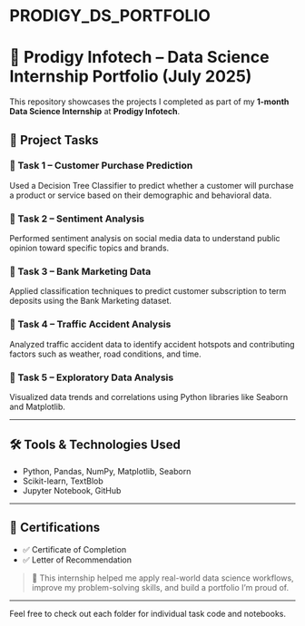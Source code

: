 # PRODIGY_DS_PORTFOLIO
# 🧠 Prodigy Infotech – Data Science Internship Portfolio (July 2025)

This repository showcases the projects I completed as part of my **1-month Data Science Internship** at **Prodigy Infotech**.

## 📂 Project Tasks

### 🔹 Task 1 – Customer Purchase Prediction
Used a Decision Tree Classifier to predict whether a customer will purchase a product or service based on their demographic and behavioral data.

### 🔹 Task 2 – Sentiment Analysis
Performed sentiment analysis on social media data to understand public opinion toward specific topics and brands.

### 🔹 Task 3 – Bank Marketing Data
Applied classification techniques to predict customer subscription to term deposits using the Bank Marketing dataset.

### 🔹 Task 4 – Traffic Accident Analysis
Analyzed traffic accident data to identify accident hotspots and contributing factors such as weather, road conditions, and time.

### 🔹 Task 5 – Exploratory Data Analysis
Visualized data trends and correlations using Python libraries like Seaborn and Matplotlib.

---

## 🛠️ Tools & Technologies Used
- Python, Pandas, NumPy, Matplotlib, Seaborn
- Scikit-learn, TextBlob
- Jupyter Notebook, GitHub

---

## 📜 Certifications

- ✅ Certificate of Completion  
- ✅ Letter of Recommendation

> 🎯 This internship helped me apply real-world data science workflows, improve my problem-solving skills, and build a portfolio I’m proud of.

---

Feel free to check out each folder for individual task code and notebooks.

